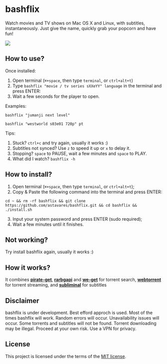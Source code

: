 # bashflix
Watch movies and TV shows on Mac OS X and Linux, with subtitles, instantaneously. Just give the name, quickly grab your popcorn and have fun!

![](https://media.giphy.com/media/mACRrW4R25kuQLexXn/giphy.gif)

## How to use?
Once installed:
1. Open terminal (```⌘+space```, then type ```terminal```, or ```ctrl+alt+t```)
2. Type ```bashflix "movie / tv series sXXeYY" language``` in the terminal and press ENTER:
3. Wait a few seconds for the player to open.

Examples:
```
bashflix "jumanji next level"
```
```
bashflix "westworld s03e01 720p" pt
```

Tips:
1. Stuck? ```ctrl+c``` and try again, usually it works :)
3. Subtitles not synced? Use ```z``` to speed it up or ```x``` to delay it.
4. Stopping? ```space``` to PAUSE, wait a few minutes and ```space``` to PLAY.
5. What did I watch? ```bashflix -h```

## How to install?
1. Open terminal (```⌘+space```, then type ```terminal```, or ```ctrl+alt+t```);
2. Copy & Paste the following command into the terminal and press ENTER:
```
cd ~ && rm -rf bashflix && git clone https://github.com/astavares/bashflix.git && cd bashflix && ./install.sh
```
3. Input your system password and press ENTER (sudo required);
4. Wait a few minutes until it finishes.

## Not working?
Try install bashflix again, usually it works :)

## How it works?
It combines [**pirate-get**](https://github.com/vikstrous/pirate-get), [**rarbgapi**](https://github.com/verybada/rarbgapi) and [**we-get**](https://github.com/rachmadaniHaryono/we-get) for torrent search, [**webtorrent**](https://github.com/webtorrent/webtorrent) for torrent streaming, and [**subliminal**](https://github.com/Diaoul/subliminal) for subtitles

## Disclaimer
bashflix is under development. Best efford approch is used. Most of the times bashflix will work. Random errors will occur. Unavailability issues will occur. Some torrents and subtitles will not be found. Torrent downloading may be illegal. Proceed at your own risk. Use a VPN for privacy.

## License
This project is licensed under the terms of the [MIT license](https://github.com/astavares/bashflix/blob/master/LICENSE.md).
